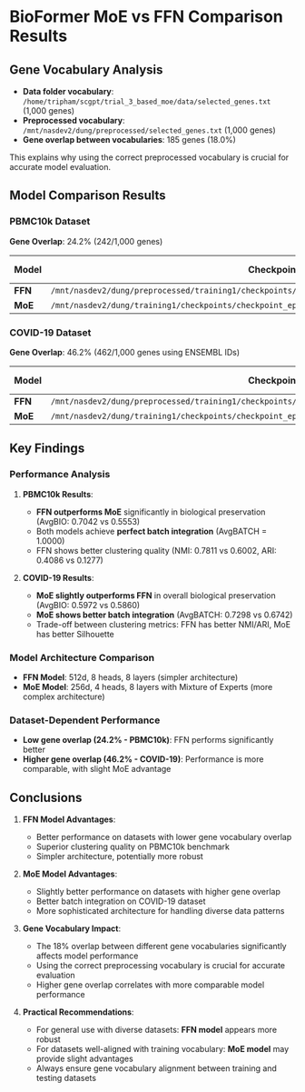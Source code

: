 # BioFormer MoE vs FFN Comparison Results

## Gene Vocabulary Analysis
- **Data folder vocabulary**: `/home/tripham/scgpt/trial_3_based_moe/data/selected_genes.txt` (1,000 genes)
- **Preprocessed vocabulary**: `/mnt/nasdev2/dung/preprocessed/selected_genes.txt` (1,000 genes)
- **Gene overlap between vocabularies**: 185 genes (18.0%)

This explains why using the correct preprocessed vocabulary is crucial for accurate model evaluation.

## Model Comparison Results

### PBMC10k Dataset
**Gene Overlap**: 24.2% (242/1,000 genes)

| Model | Checkpoint | NMI | ARI | Silhouette | Graph Connectivity | AvgBIO | AvgBATCH |
|-------|------------|-----|-----|------------|-------------------|--------|----------|
| **FFN** | `/mnt/nasdev2/dung/preprocessed/training1/checkpoints/checkpoint_epoch_3_20250705_014106.pt` | 0.7811 | 0.4086 | 0.9230 | 1.0000 | **0.7042** | 1.0000 |
| **MoE** | `/mnt/nasdev2/dung/training1/checkpoints/checkpoint_epoch_4_20250615_081604_256d_4head_8layers.pt` | 0.6002 | 0.1277 | 0.9378 | 1.0000 | **0.5553** | 1.0000 |

### COVID-19 Dataset  
**Gene Overlap**: 46.2% (462/1,000 genes using ENSEMBL IDs)

| Model | Checkpoint | NMI | ARI | Silhouette | Graph Connectivity | AvgBIO | AvgBATCH |
|-------|------------|-----|-----|------------|-------------------|--------|----------|
| **FFN** | `/mnt/nasdev2/dung/preprocessed/training1/checkpoints/checkpoint_epoch_3_20250705_014106.pt` | 0.8185 | 0.3759 | 0.5636 | 0.6742 | **0.5860** | 0.6742 |
| **MoE** | `/mnt/nasdev2/dung/training1/checkpoints/checkpoint_epoch_4_20250615_081604_256d_4head_8layers.pt` | 0.7260 | 0.1507 | 0.9149 | 0.7298 | **0.5972** | 0.7298 |

## Key Findings

### Performance Analysis
1. **PBMC10k Results**:
   - **FFN outperforms MoE** significantly in biological preservation (AvgBIO: 0.7042 vs 0.5553)
   - Both models achieve **perfect batch integration** (AvgBATCH = 1.0000)
   - FFN shows better clustering quality (NMI: 0.7811 vs 0.6002, ARI: 0.4086 vs 0.1277)

2. **COVID-19 Results**:
   - **MoE slightly outperforms FFN** in overall biological preservation (AvgBIO: 0.5972 vs 0.5860)
   - **MoE shows better batch integration** (AvgBATCH: 0.7298 vs 0.6742)
   - Trade-off between clustering metrics: FFN has better NMI/ARI, MoE has better Silhouette

### Model Architecture Comparison
- **FFN Model**: 512d, 8 heads, 8 layers (simpler architecture)
- **MoE Model**: 256d, 4 heads, 8 layers with Mixture of Experts (more complex architecture)

### Dataset-Dependent Performance
- **Low gene overlap (24.2% - PBMC10k)**: FFN performs significantly better
- **Higher gene overlap (46.2% - COVID-19)**: Performance is more comparable, with slight MoE advantage

## Conclusions

1. **FFN Model Advantages**:
   - Better performance on datasets with lower gene vocabulary overlap
   - Superior clustering quality on PBMC10k benchmark
   - Simpler architecture, potentially more robust

2. **MoE Model Advantages**:
   - Slightly better performance on datasets with higher gene overlap
   - Better batch integration on COVID-19 dataset
   - More sophisticated architecture for handling diverse data patterns

3. **Gene Vocabulary Impact**:
   - The 18% overlap between different gene vocabularies significantly affects model performance
   - Using the correct preprocessing vocabulary is crucial for accurate evaluation
   - Higher gene overlap correlates with more comparable model performance

4. **Practical Recommendations**:
   - For general use with diverse datasets: **FFN model** appears more robust
   - For datasets well-aligned with training vocabulary: **MoE model** may provide slight advantages
   - Always ensure gene vocabulary alignment between training and testing datasets